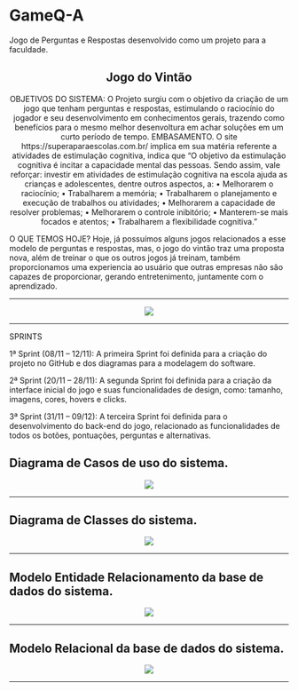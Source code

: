 # GameQ-A
Jogo de Perguntas e Respostas desenvolvido como um projeto para a faculdade.

<h2 align="center">Jogo do Vintão</h2>

<p align="center">
OBJETIVOS DO SISTEMA: O Projeto surgiu com o objetivo da criação de
um jogo que tenham perguntas e respostas, estimulando o raciocínio do
jogador e seu desenvolvimento em conhecimentos gerais, trazendo como
benefícios para o mesmo melhor desenvoltura em achar soluções em um
curto período de tempo.
EMBASAMENTO. O site https://superaparaescolas.com.br/ implica em sua
matéria referente a atividades de estimulação cognitiva, indica que
“O objetivo da estimulação cognitiva é incitar a capacidade mental das
pessoas. Sendo assim, vale reforçar: investir em atividades de estimulação
cognitiva na escola ajuda as crianças e adolescentes, dentre outros
aspectos, a:
• Melhorarem o raciocínio;
• Trabalharem a memória;
• Trabalharem o planejamento e execução de trabalhos ou atividades;
• Melhorarem a capacidade de resolver problemas;
• Melhorarem o controle inibitório;
• Manterem-se mais focados e atentos;
• Trabalharem a flexibilidade cognitiva.”

O QUE TEMOS HOJE?
Hoje, já possuímos alguns jogos relacionados a esse modelo de perguntas
e respostas, mas, o jogo do vintão traz uma proposta nova, além de treinar
o que os outros jogos já treinam, também proporcionamos uma experiencia
ao usuário que outras empresas não são capazes de proporcionar,
gerando entretenimento, juntamente com o aprendizado.
</p>

<hr />

<p align="center">
<img src= "https://user-images.githubusercontent.com/88514455/145118143-20e091ab-2b8a-4686-b337-507e98fbd52f.png" />
</p>

<hr />

SPRINTS
<p>
1ª Sprint (08/11 – 12/11): A primeira Sprint foi definida para a criação do
projeto no GitHub e dos diagramas para a modelagem do software.</p>
<p>
2ª Sprint (20/11 – 28/11): A segunda Sprint foi definida para a criação da
interface inicial do jogo e suas funcionalidades de design, como: tamanho, imagens,
cores, hovers e clicks.</p>
<p>
3ª Sprint (31/11 – 09/12): A terceira Sprint foi definida para o desenvolvimento
do back-end do jogo, relacionado as funcionalidades de todos os botões,
pontuações, perguntas e alternativas. </p>

<h2> Diagrama de Casos de uso do sistema. </h2>


<p align="center">
<img src= "https://user-images.githubusercontent.com/88514455/145118786-733610cf-d6d5-4c44-8dcf-4a38702dacad.png" />
</p>

<hr />

<h2> Diagrama de Classes do sistema. </h2>

<p align="center">
<img src= "https://user-images.githubusercontent.com/88514455/145118908-d2774013-ca7b-42ed-bb86-b2bb2dca9116.png" />
</p>

<hr />

<h2> Modelo Entidade Relacionamento da base de dados do sistema. </h2>


<p align="center">
<img src= "https://user-images.githubusercontent.com/88514455/145119032-91d6c3f5-3ace-4e3e-8cf3-1e732879212d.png" />
</p>
<hr />


<h2> Modelo Relacional da base de dados do sistema. </h2>

<p align="center">
<img src= "https://user-images.githubusercontent.com/88514455/145119137-13e3dbb0-b3bd-4f20-b2d8-d937cc014ef9.png" />
<hr />

